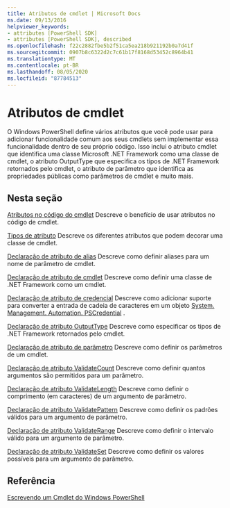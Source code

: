 ```yaml
---
title: Atributos de cmdlet | Microsoft Docs
ms.date: 09/13/2016
helpviewer_keywords:
- attributes [PowerShell SDK]
- attributes [PowerShell SDK], described
ms.openlocfilehash: f22c2882fbe5b2f51ca5ea218b921192b0a7d41f
ms.sourcegitcommit: 0907b8c6322d2c7c61b17f8168d53452c8964b41
ms.translationtype: MT
ms.contentlocale: pt-BR
ms.lasthandoff: 08/05/2020
ms.locfileid: "87784513"
---
```

# <a name="cmdlet-attributes"></a>Atributos de cmdlet

O Windows PowerShell define vários atributos que você pode usar para adicionar funcionalidade comum aos seus cmdlets sem implementar essa funcionalidade dentro de seu próprio código. Isso inclui o atributo cmdlet que identifica uma classe Microsoft .NET Framework como uma classe de cmdlet, o atributo OutputType que especifica os tipos de .NET Framework retornados pelo cmdlet, o atributo de parâmetro que identifica as propriedades públicas como parâmetros de cmdlet e muito mais.

## <a name="in-this-section"></a>Nesta seção

[Atributos no código do cmdlet](./attributes-in-cmdlet-code.md) Descreve o benefício de usar atributos no código de cmdlet.

[Tipos de atributo](./attribute-types.md) Descreve os diferentes atributos que podem decorar uma classe de cmdlet.

[Declaração de atributo de alias](./alias-attribute-declaration.md) Descreve como definir aliases para um nome de parâmetro de cmdlet.

[Declaração de atributo de cmdlet](./cmdlet-attribute-declaration.md) Descreve como definir uma classe de .NET Framework como um cmdlet.

[Declaração de atributo de credencial](./credential-attribute-declaration.md) Descreve como adicionar suporte para converter a entrada de cadeia de caracteres em um objeto [System. Management. Automation. PSCredential](/dotnet/api/System.Management.Automation.PSCredential) .

[Declaração de atributo OutputType](./outputtype-attribute-declaration.md) Descreve como especificar os tipos de .NET Framework retornados pelo cmdlet.

[Declaração de atributo de parâmetro](./parameter-attribute-declaration.md) Descreve como definir os parâmetros de um cmdlet.

[Declaração de atributo ValidateCount](./validatecount-attribute-declaration.md) Descreve como definir quantos argumentos são permitidos para um parâmetro.

[Declaração de atributo ValidateLength](./validatelength-attribute-declaration.md) Descreve como definir o comprimento (em caracteres) de um argumento de parâmetro.

[Declaração de atributo ValidatePattern](./validatepattern-attribute-declaration.md) Descreve como definir os padrões válidos para um argumento de parâmetro.

[Declaração de atributo ValidateRange](./validaterange-attribute-declaration.md) Descreve como definir o intervalo válido para um argumento de parâmetro.

[Declaração de atributo ValidateSet](./validateset-attribute-declaration.md) Descreve como definir os valores possíveis para um argumento de parâmetro.

## <a name="reference"></a>Referência

[Escrevendo um Cmdlet do Windows PowerShell](./writing-a-windows-powershell-cmdlet.md)
